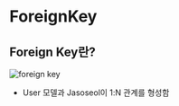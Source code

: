 # ForeignKey

## Foreign Key란?
![foreign key](https://user-images.githubusercontent.com/63536606/90530986-7b754c80-e1b0-11ea-89a1-5e46d63a72ae.PNG)
- User 모델과 Jasoseol이 1:N 관계를 형성함